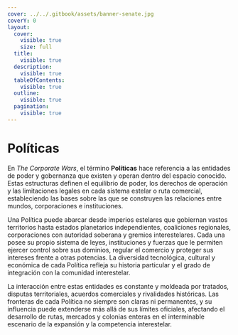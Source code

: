 ```yaml
---
cover: ../../.gitbook/assets/banner-senate.jpg
coverY: 0
layout:
  cover:
    visible: true
    size: full
  title:
    visible: true
  description:
    visible: true
  tableOfContents:
    visible: true
  outline:
    visible: true
  pagination:
    visible: true
---
```


# Políticas

En _The Corporate Wars_, el término **Políticas** hace referencia a las entidades de poder y gobernanza que existen y operan dentro del espacio conocido. Estas estructuras definen el equilibrio de poder, los derechos de operación y las limitaciones legales en cada sistema estelar o ruta comercial, estableciendo las bases sobre las que se construyen las relaciones entre mundos, corporaciones e instituciones.

Una Política puede abarcar desde imperios estelares que gobiernan vastos territorios hasta estados planetarios independientes, coaliciones regionales, corporaciones con autoridad soberana y gremios interestelares. Cada una posee su propio sistema de leyes, instituciones y fuerzas que le permiten ejercer control sobre sus dominios, regular el comercio y proteger sus intereses frente a otras potencias. La diversidad tecnológica, cultural y económica de cada Política refleja su historia particular y el grado de integración con la comunidad interestelar.

La interacción entre estas entidades es constante y moldeada por tratados, disputas territoriales, acuerdos comerciales y rivalidades históricas. Las fronteras de cada Política no siempre son claras ni permanentes, y su influencia puede extenderse más allá de sus límites oficiales, afectando el desarrollo de rutas, mercados y colonias enteras en el interminable escenario de la expansión y la competencia interestelar.
